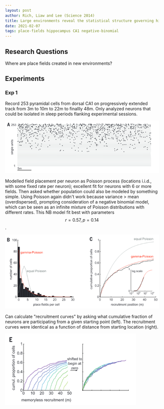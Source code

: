 ```yaml
---
layout: post
author: Rich, Liaw and Lee (Science 2014)
title: Large environments reveal the statistical structure governing hippocampal representations 
date: 2021-02-07
tags: place-fields hippocampus CA1 negative-binomial
---
```


## Research Questions

Where are place fields created in new environments?

## Experiments

### Exp 1

Record 253 pyramidal cells from dorsal CA1 on progressively extended track
from 3m to 10m to 22m to finallly 48m. Only analyzed neurons that could be 
isolated in sleep periods flanking experimental sessions.

![](rich_liaw_lee_science_2014_large_environments/3A.png)

Modelled field
placement per neuron as Poisson process (locations i.i.d., with some fixed
rate per neuron); excellent fit for neurons with 6 or more fields. Then
asked whether population could also be modeled by something simple. Using
Poisson again didn't work because variance > mean (overdispersed), prompting
consideration of a negative binomial model, which can be seen as an infinite
mixture of Poisson distributions with different rates. This NB model fit
best with parameters $$r= 0.57, p = 0.14$$.

![](rich_liaw_lee_science_2014_large_environments/3BC.png)

Can calculate "recruitment curves" by asking what cumulative fraction
of neurons are participating from a given starting point (left). The
recruitment curves were identical as a function of distance from
starting location (right). 

![](rich_liaw_lee_science_2014_large_environments/3E.png)